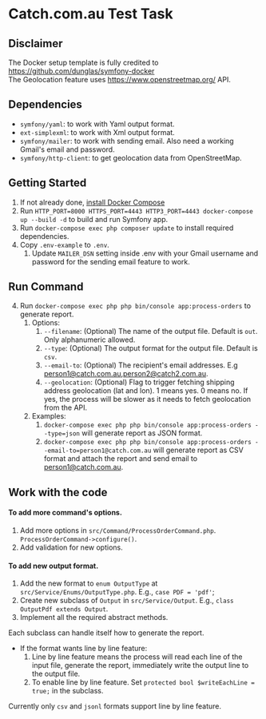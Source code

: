 # Catch.com.au Test Task

## Disclaimer
The Docker setup template is fully credited to https://github.com/dunglas/symfony-docker
\
The Geolocation feature uses https://www.openstreetmap.org/ API.

## Dependencies

- `symfony/yaml`: to work with Yaml output format.
- `ext-simplexml`: to work with Xml output format.
- `symfony/mailer`: to work with sending email. Also need a working Gmail's email and password.
- `symfony/http-client`: to get geolocation data from OpenStreetMap.

## Getting Started

1. If not already done, [install Docker Compose](https://docs.docker.com/compose/install/)
2. Run `HTTP_PORT=8000 HTTPS_PORT=4443 HTTP3_PORT=4443 docker-compose up --build -d` to build and run Symfony app.
3. Run `docker-compose exec php composer update` to install required dependencies.
4. Copy `.env-example` to `.env`.
   1. Update `MAILER_DSN` setting inside .env with your Gmail username and password for the sending email feature to work.

## Run Command

4. Run `docker-compose exec php php bin/console app:process-orders` to generate report.
   1. Options:
      1. `--filename`: (Optional) The name of the output file. Default is `out`. Only alphanumeric allowed.
      2. `--type`: (Optional) The output format for the output file. Default is `csv`.
      3. `--email-to`: (Optional) The recipient's email addresses. E.g person1@catch.com.au,person2@catch2.com.au.
      4. `--geolocation`: (Optional) Flag to trigger fetching shipping address geolocation (lat and lon). 1 means yes. 0 means no. If yes, the process will be slower as it needs to fetch geolocation from the API.
   2. Examples:
      1. `docker-compose exec php php bin/console app:process-orders --type=json` will generate report as JSON format.
      1. `docker-compose exec php php bin/console app:process-orders --email-to=person1@catch.com.au` will generate report as CSV format and attach the report and send email to person1@catch.com.au.
      
## Work with the code

#### To add more command's options.

1. Add more options in `src/Command/ProcessOrderCommand.php`. `ProcessOrderCommand->configure()`.
2. Add validation for new options.

#### To add new output format.
1. Add the new format to `enum OutputType` at `src/Service/Enums/OutputType.php`. E.g., `case PDF = 'pdf'`;
2. Create new subclass of `Output` in `src/Service/Output`. E.g., `class OutputPdf extends Output`.
3. Implement all the required abstract methods. 

Each subclass can handle itself how to generate the report.
- If the format wants line by line feature: 
   1. Line by line feature means the process will read each line of the input file, generate the report, immediately write the output line to the output file.
   2. To enable line by line feature. Set `protected bool $writeEachLine = true;` in the subclass.

Currently only `csv` and `jsonl` formats support line by line feature.

